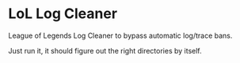 # LoL Log Cleaner
League of Legends Log Cleaner to bypass automatic log/trace bans.

Just run it, it should figure out the right directories by itself.
